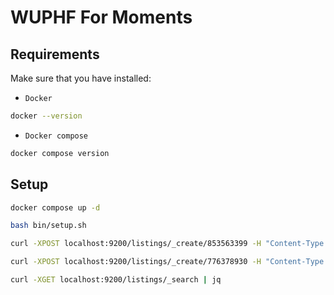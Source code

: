 # WUPHF For Moments

## Requirements

Make sure that you have installed:

- `Docker`

```bash
docker --version
```

- `Docker compose`

```bash
docker compose version
```

## Setup

```bash
docker compose up -d

bash bin/setup.sh

curl -XPOST localhost:9200/listings/_create/853563399 -H "Content-Type: application/json" -d @packages/elastic/available-listing-V2.json | jq

curl -XPOST localhost:9200/listings/_create/776378930 -H "Content-Type: application/json" -d @packages/elastic/purchased-listing-V2.json | jq

curl -XGET localhost:9200/listings/_search | jq
```